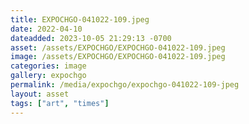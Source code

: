 ```yaml
---
title: EXPOCHGO-041022-109.jpeg
date: 2022-04-10
dateadded: 2023-10-05 21:29:13 -0700
asset: /assets/EXPOCHGO/EXPOCHGO-041022-109.jpeg
image: /assets/EXPOCHGO/EXPOCHGO-041022-109.jpeg
categories: image
gallery: expochgo
permalink: /media/expochgo/expochgo-041022-109-jpeg
layout: asset
tags: ["art", "times"]
--- 
```


